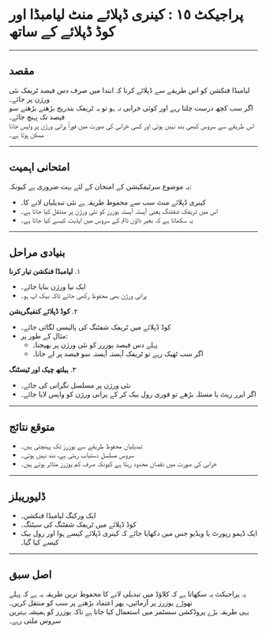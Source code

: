 # پراجیکٹ ١٥ : کینری ڈپلائے منٹ لیامبڈا اور کوڈ ڈپلائے کے ساتھ  

---

## مقصد  
لیامبڈا فنکشن کو اس طریقے سے ڈپلائے کرنا کہ ابتدا میں صرف دس فیصد ٹریفک نئی ورژن پر جائے۔  
اگر سب کچھ درست چلتا رہے اور کوئی خرابی نہ ہو تو یہ ٹریفک بتدریج بڑھتے بڑھتے سو فیصد تک پہنچ جائے۔  
اس طریقے سے سروس کبھی بند نہیں ہوتی اور کسی خرابی کی صورت میں فوراً پرانی ورژن پر واپس جانا ممکن ہوتا ہے۔  

---

## امتحانی اہمیت  
یہ موضوع سرٹیفکیشن کے امتحان کے لئے بہت ضروری ہے کیونکہ:  
- کینری ڈپلائے منٹ سب سے محفوظ طریقہ ہے نئی تبدیلیاں لانے کا۔  
- اس میں ٹریفک شفٹنگ یعنی آہستہ آہستہ یوزرز کو نئی ورژن پر منتقل کیا جاتا ہے۔  
- یہ سکھاتا ہے کہ بغیر ڈاؤن ٹائم کے سروس میں اپڈیٹ کیسے کیا جاتا ہے۔  

---

## بنیادی مراحل  
١. **لیامبڈا فنکشن تیار کرنا**  
   - ایک نیا ورژن بنایا جائے۔  
   - پرانی ورژن بھی محفوظ رکھی جائے تاکہ بیک اپ ہو۔  

٢. **کوڈ ڈپلائے کنفیگریشن**  
   - کوڈ ڈپلائے میں ٹریفک شفٹنگ کی پالیسی لگائی جائے۔  
   - مثال کے طور پر:  
     - پہلے دس فیصد یوزرز کو نئی ورژن پر بھیجنا۔  
     - اگر سب ٹھیک رہے تو ٹریفک آہستہ آہستہ سو فیصد پر لے جانا۔  

٣. **ہیلتھ چیک اور ٹیسٹنگ**  
   - نئی ورژن پر مسلسل نگرانی کی جائے۔  
   - اگر ایرر ریٹ یا مسئلہ بڑھے تو فوری رول بیک کر کے پرانی ورژن کو واپس لایا جائے۔  

---

## متوقع نتائج  
- تبدیلیاں محفوظ طریقے سے یوزرز تک پہنچتی ہیں۔  
- سروس مسلسل دستیاب رہتی ہے، بند نہیں ہوتی۔  
- خرابی کی صورت میں نقصان محدود رہتا ہے کیونکہ صرف کم یوزرز متاثر ہوتے ہیں۔  

---

## ڈلیوریبلز  
- ایک ورکنگ لیامبڈا فنکشن۔  
- کوڈ ڈپلائے میں ٹریفک شفٹنگ کی سیٹنگ۔  
- ایک ڈیمو رپورٹ یا ویڈیو جس میں دکھایا جائے کہ کینری ڈپلائے کیسے ہوا اور رول بیک کیسے کیا گیا۔  

---

## اصل سبق  
یہ پراجیکٹ یہ سکھاتا ہے کہ کلاؤڈ میں تبدیلی لانے کا محفوظ ترین طریقہ یہ ہے کہ پہلے تھوڑے یوزرز پر آزمائیں، پھر اعتماد بڑھنے پر سب کو منتقل کریں۔  
یہی طریقہ بڑے پروڈکشن سسٹمز میں استعمال کیا جاتا ہے تاکہ یوزرز کو ہمیشہ بہترین سروس ملتی رہے۔  
